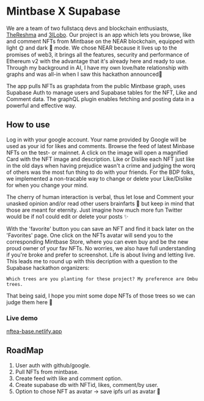 # Mintbase X Supabase

We are a team of two fullstacq devs and blockchain enthusiasts, [TheReshma](https://github.com/TheReshma) and [3lLobo](https://github.com/3lLobo).
Our project is an app which lets you browse, like and comment NFTs from Mintbase on the NEAR blockchain, equipped with light 🌞 and dark 🌙 mode.
We chose NEAR because it lives up to the promises of web3, it brings all the features, security and performance of Ethereum v2 with the advantage that it's already here and ready to use.
Through my background in AI, I have my own love/hate relationship with graphs and was all-in when I saw this hackathon announced🤿

The app pulls NFTs as graphdata from the public Mintbase graph, uses Supabase Auth to manage users and Supabase tables for the NFT, Like and Comment data. The graphQL plugin enables fetching and posting data in a powerful and effective way.

## How to use

Log in with your google account. Your name provided by Google will be used as your id for likes and comments.
Browse the feed of latest Minbase NFTs on the test- or mainnet. A click on the image will open a magnified Card with the NFT image and description.
Like or Dislike each NFT just like in the old days when having prejudice wasn't a crime and judging the worq of others was the most fun thing to do with your friends.
For the BDP folks, we implemented a non-tracable way to change or delete your Like/Dislike for when you change your mind.

The cherry of human interaction is verbal, thus let lose and Comment your unasked opinion and/or read other users brainfarts 💨 but keep in mind that those are meant for eternity. Just imagine how much more fun Twitter would be if no1 could edit or delete your posts ✨

With the 'favorite' button you can save an NFT and find it back later on the 'Favorites' page.
One click on the NFTs avatar will send you to the corresponding Mintbase Store, where you can even buy and be the new proud owner of your fav NFTs. No worries, we also have full understanding if you're broke and prefer to screenshot. Life is about living and letting live.
This leads me to round up with this decription with a question to the Supabase hackathon organizers:

`Which trees are you planting for these project? My preference are Ombu trees.`

That being said, I hope you mint some dope NFTs of those trees so we can judge them here 🍵


### Live demo

[nftea-base.netlify.app](https://nftea-base.netlify.app/)

## RoadMap

1. User auth with github/google.
2. Pull NFTs from mintbase.
3. Create feed with like and comment option.
4. Create supabase db with NFTid, likes, comment/by user.
5. Option to chose NFT as avatar -> save ipfs url as avatar 🦊

